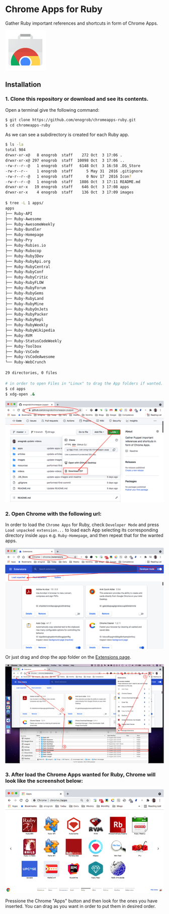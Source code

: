 # Chrome Apps for Ruby

Gather Ruby important references and shortcuts in form of Chrome Apps.

![Chrome Apps logo](images/chrome_apps.png)

## Installation

### 1. Clone this repository or download and see its contents.
Open a terminal give the following command:

```bash
$ git clone https://github.com/enogrob/chromeapps-ruby.git
$ cd chromeapps-ruby
```

As we can see a subdirectory is created for each Ruby app.

```bash
$ ls -la
total 984
drwxr-xr-x@   8 enogrob  staff    272 Oct  3 17:06 .
drwxr-xr-x@ 297 enogrob  staff  10098 Oct  3 17:06 ..
-rw-r--r--@   1 enogrob  staff   6148 Oct  3 16:58 .DS_Store
-rw-r--r--    1 enogrob  staff      5 May 31  2016 .gitignore
-rw-r--r--@   1 enogrob  staff      0 Nov 17  2016 Icon?
-rw-r--r--@   1 enogrob  staff   1886 Oct  3 17:11 README.md
drwxr-xr-x   19 enogrob  staff    646 Oct  3 17:08 apps
drwxr-xr-x    4 enogrob  staff    136 Oct  3 17:09 images

$ tree -L 1 apps/
apps
├── Ruby-API
├── Ruby-Awesome
├── Ruby-AwesomeWeekly
├── Ruby-Bundler
├── Ruby-Homepage
├── Ruby-Pry
├── Ruby-Rubies.io
├── Ruby-Rubocop
├── Ruby-Ruby3Dev
├── Ruby-RubyApi.org
├── Ruby-RubyCentral
├── Ruby-RubyConf
├── Ruby-RubyCritic
├── Ruby-RubyFLOW
├── Ruby-RubyForum
├── Ruby-RubyGems
├── Ruby-RubyLand
├── Ruby-RubyMine
├── Ruby-RubyOnJets
├── Ruby-RubyPacker
├── Ruby-RubyRepl
├── Ruby-RubyWeekly
├── Ruby-RubyWikipedia
├── Ruby-RVM
├── Ruby-StatusCodeWeekly
├── Ruby-Toolbox
├── Ruby-VsCode
├── Ruby-VsCodeAwesome
└── Ruby-WebCrunch

29 directories, 0 files

# in order to open Files in "Linux" to drag the App folders if wanted.
$ cd apps
$ xdg-open .&
```

![Chrome screenshot](images/chrome_screenshot4.png)

### 2. Open Chrome with the following url:
In order to load the `Chrome Apps` for Ruby, check `Developer Mode` and press `Load unpacked extension...` to load each App selecting its corresponding directory inside `apps` e.g. `Ruby-Homepage`, and then repeat that for the wanted apps. 

![Chrome screenshot](images/chrome_screenshot2.png)

Or just drag and drop the app folder on the [Extensions page](chrome://extensions).

![Chrome screenshot](images/chrome_screenshot3.png)

### 3. After load the Chrome Apps wanted for Ruby, Chrome will look like the screenshot below:

![Chrome screenshot](images/chrome_screenshot1.png)

Pressione the Chrome "Apps" button and then look for the ones you have inserted. You can drag as you want in order to put them in desired order.
